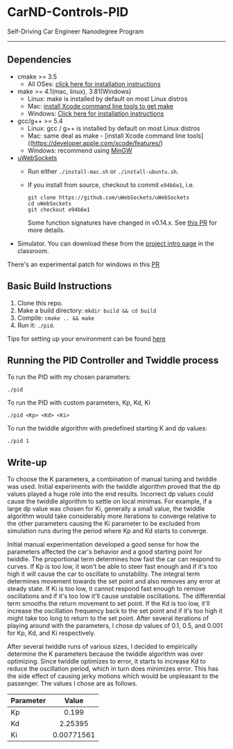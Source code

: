 # CarND-Controls-PID

Self-Driving Car Engineer Nanodegree Program

---

## Dependencies

* cmake >= 3.5
  * All OSes: [click here for installation instructions](https://cmake.org/install/)
* make >= 4.1(mac, linux), 3.81(Windows)
  * Linux: make is installed by default on most Linux distros
  * Mac: [install Xcode command line tools to get make](https://developer.apple.com/xcode/features/)
  * Windows: [Click here for installation instructions](http://gnuwin32.sourceforge.net/packages/make.htm)
* gcc/g++ >= 5.4
  * Linux: gcc / g++ is installed by default on most Linux distros
  * Mac: same deal as make - [install Xcode command line tools]((https://developer.apple.com/xcode/features/)
  * Windows: recommend using [MinGW](http://www.mingw.org/)
* [uWebSockets](https://github.com/uWebSockets/uWebSockets)
  * Run either `./install-mac.sh` or `./install-ubuntu.sh`.
  * If you install from source, checkout to commit `e94b6e1`, i.e.

    ```
    git clone https://github.com/uWebSockets/uWebSockets 
    cd uWebSockets
    git checkout e94b6e1
    ```

    Some function signatures have changed in v0.14.x. See [this PR](https://github.com/udacity/CarND-MPC-Project/pull/3) for more details.
* Simulator. You can download these from the [project intro page](https://github.com/udacity/self-driving-car-sim/releases) in the classroom.

There's an experimental patch for windows in this [PR](https://github.com/udacity/CarND-PID-Control-Project/pull/3)

## Basic Build Instructions

1. Clone this repo.
2. Make a build directory: `mkdir build && cd build`
3. Compile: `cmake .. && make`
4. Run it: `./pid`. 

Tips for setting up your environment can be found [here](https://classroom.udacity.com/nanodegrees/nd013/parts/40f38239-66b6-46ec-ae68-03afd8a601c8/modules/0949fca6-b379-42af-a919-ee50aa304e6a/lessons/f758c44c-5e40-4e01-93b5-1a82aa4e044f/concepts/23d376c7-0195-4276-bdf0-e02f1f3c665d)

## Running the PID Controller and Twiddle process

To run the PID with my chosen parameters:

```
./pid
```

To run the PID with custom parameters, Kp, Kd, Ki 

```
./pid <Kp> <Kd> <Ki>
```

To run the twiddle algorithm with predefined starting K and dp values:

```
./pid 1
```

## Write-up

To choose the K parameters, a combination of manual tuning and twiddle was used. Initial experiments with the twiddle algorithm proved that the dp values played a huge role into the end results. Incorrect dp values could cause the twiddle algorithm to settle on local minimas. For example, if a large dp value was chosen for Ki, generally a small value, the twiddle algorithm would take considerably more iterations to converge relative to the other parameters causing the Ki parameter to be excluded from simulation runs during the period where Kp and Kd starts to converge.  

Initial manual experimentation developed a good sense for how the parameters affected the car's behavior and a good starting point for twiddle. The proportional term determines how fast the car can respond to curves. If  Kp is too low, it won't be able to steer fast enough and if it's too high it will cause the car to oscillate to unstability. The integral term determines movement towards the set point and also removes any error at steady state. If Ki is too low, it cannot respond fast enough to remove oscillations and if it's too low it'll cause unstable oscillations. The differential term smooths the return movement to set point. If the Kd is too low, it'll increase the oscillation frequency back to the set point and if it's too high it might take too long to return to the set point. After several iterations of playing around with the parameters, I chose dp values of 0.1, 0.5, and 0.001 for Kp, Kd, and Ki respectively. 

After several twiddle runs of various sizes, I decided to empirically determine the K parameters because the twiddle algorithm was over optimizing. Since twiddle optimizes to error, it starts to increase Kd to reduce the oscillation period, which in turn does minimizes error. This has the side effect of causing jerky motions which would be unpleasant to the passenger. The values I chose are as follows.

| Parameter | Value      |
| --------- |:----------:|
| Kp        | 0.199      |
| Kd        | 2.25395    |
| Ki        | 0.00771561 |


